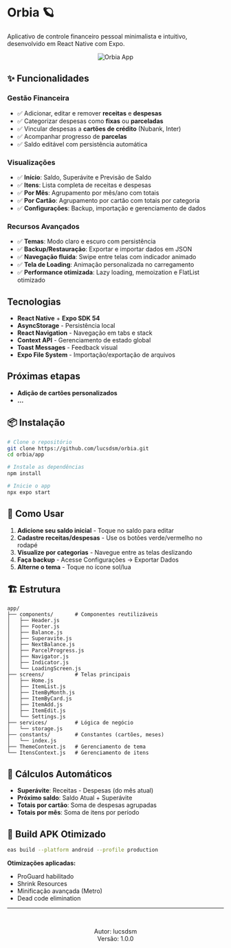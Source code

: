 # Orbia 🪐

Aplicativo de controle financeiro pessoal minimalista e intuitivo, desenvolvido em React Native com Expo.

<p align="center">
  <img src="https://imgur.com/JFTlHYV.png" alt="Orbia App" />
</p>

## ✨ Funcionalidades

### Gestão Financeira
- ✅ Adicionar, editar e remover **receitas** e **despesas**
- ✅ Categorizar despesas como **fixas** ou **parceladas**
- ✅ Vincular despesas a **cartões de crédito** (Nubank, Inter)
- ✅ Acompanhar progresso de **parcelas**
- ✅ Saldo editável com persistência automática

### Visualizações
- ✅ **Início**: Saldo, Superávite e Previsão de Saldo
- ✅ **Itens**: Lista completa de receitas e despesas
- ✅ **Por Mês**: Agrupamento por mês/ano com totais
- ✅ **Por Cartão**: Agrupamento por cartão com totais por categoria
- ✅ **Configurações**: Backup, importação e gerenciamento de dados

### Recursos Avançados
- ✅ **Temas**: Modo claro e escuro com persistência
- ✅ **Backup/Restauração**: Exportar e importar dados em JSON
- ✅ **Navegação fluida**: Swipe entre telas com indicador animado
- ✅ **Tela de Loading**: Animação personalizada no carregamento
- ✅ **Performance otimizada**: Lazy loading, memoization e FlatList otimizado

## Tecnologias

- **React Native** + **Expo SDK 54**
- **AsyncStorage** - Persistência local
- **React Navigation** - Navegação em tabs e stack
- **Context API** - Gerenciamento de estado global
- **Toast Messages** - Feedback visual
- **Expo File System** - Importação/exportação de arquivos

## Próximas etapas

- **Adição de cartões personalizados**
- **...**

## 📦 Instalação

```bash
# Clone o repositório
git clone https://github.com/lucsdsm/orbia.git
cd orbia/app

# Instale as dependências
npm install

# Inicie o app
npx expo start
```

## 📱 Como Usar

1. **Adicione seu saldo inicial** - Toque no saldo para editar
2. **Cadastre receitas/despesas** - Use os botões verde/vermelho no rodapé
3. **Visualize por categorias** - Navegue entre as telas deslizando
4. **Faça backup** - Acesse Configurações → Exportar Dados
5. **Alterne o tema** - Toque no ícone sol/lua

## 🏗️ Estrutura

```
app/
├── components/       # Componentes reutilizáveis
│   ├── Header.js
│   ├── Footer.js
│   ├── Balance.js
│   ├── Superavite.js
│   ├── NextBalance.js
│   ├── ParcelProgress.js
│   ├── Navigator.js
│   ├── Indicator.js
│   └── LoadingScreen.js
├── screens/          # Telas principais
│   ├── Home.js
│   ├── ItemList.js
│   ├── ItemByMonth.js
│   ├── ItemByCard.js
│   ├── ItemAdd.js
│   ├── ItemEdit.js
│   └── Settings.js
├── services/         # Lógica de negócio
│   └── storage.js
├── constants/        # Constantes (cartões, meses)
│   └── index.js
├── ThemeContext.js   # Gerenciamento de tema
└── ItensContext.js   # Gerenciamento de itens
```

## 🎯 Cálculos Automáticos

- **Superávite**: Receitas - Despesas (do mês atual)
- **Próximo saldo**: Saldo Atual + Superávite
- **Totais por cartão**: Soma de despesas agrupadas
- **Totais por mês**: Soma de itens por período

## 🔧 Build APK Otimizado

```bash
eas build --platform android --profile production
```

**Otimizações aplicadas:**
- ProGuard habilitado
- Shrink Resources
- Minificação avançada (Metro)
- Dead code elimination

---
<br>
<p align="center">
  Autor: lucsdsm <br>
  Versão: 1.0.0 
</p>
 